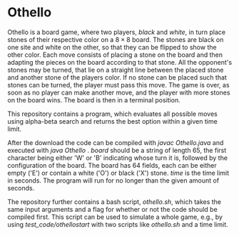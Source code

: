 # Othello

Othello is a board game, where two players, *black* and *white*, in turn place stones of their respective color on a $8\times 8$ board.
The stones are black on one site and white on the other, so that they can be flipped to show the other color.
Each move consists of placing a stone on the board and then adapting the pieces on the board according to that stone.
All the opponent's stones may be turned, that lie on a straight line between the placed stone and another stone of the players color.
If no stone can be placed such that stones can be turned, the player must pass this move.
The game is over, as soon as no player can make another move, and the player with more stones on the board wins.
The board is then in a terminal position.

This repository contains a program, which evaluates all possible moves using alpha-beta search and returns the best option within a given time limit.


After the download the code can be compiled with *javac Othello.java* and executed with *java Othello <board> <time>*.
*board* should be a string of length 65, the first character being either 'W' or 'B' indicating whose turn it is, followed by the configuration of the board.
The board has 64 fields, each can be either empty ('E') or contain a white ('O') or black ('X') stone.
*time* is the time limit in seconds.
The program will run for no longer than the given amount of seconds.

The repository further contains a bash script, *othello.sh*, which takes the same input arguments and a flag for whether or not the code should be compiled first.
This script can be used to simulate a whole game, e.g., by using *test_code/othellostart* with two scripts like *othello.sh* and a time limit.
